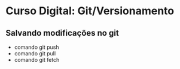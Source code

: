 # Curso Digital: Git/Versionamento

## Salvando modificações no git

* comando git push 
* comando git pull
* comando git fetch
